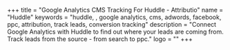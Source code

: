 +++
title = "Google Analytics CMS Tracking For Huddle - Attributio"
name = "Huddle"
keywords = "huddle, , google analytics, cms, adwords, facebook, ppc, attribution, track leads, conversion tracking"
description = "Connect Google Analytics with Huddle to find out where your leads are coming from. Track leads from the source - from search to ppc."
logo = ""
+++
